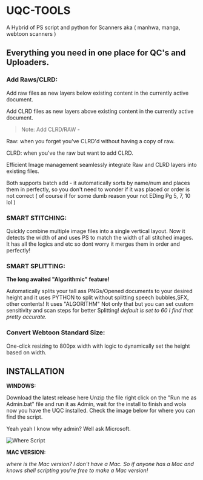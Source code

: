 # UQC-TOOLS
A Hybrid of PS script and python for Scanners aka ( manhwa, manga, webtoon scanners )

## Everything you need in one place for QC's and Uploaders.

### **Add Raws/CLRD:**

Add raw files as new layers below existing content in the currently active document.

Add CLRD files as new layers above existing content in the currently active document.

>Note: Add CLRD/RAW - 

Raw: when you forget you've CLRD'd without having a copy of raw.

CLRD: when you've the raw but want to add CLRD. 

Efficient Image management seamlessly integrate Raw and CLRD layers into existing files.

Both supports batch add - it automatically sorts by name/num and places them in perfectly, so you don't need to wonder if it was placed or order is not correct ( of course if for some dumb reason your not EDing Pg 5, 7, 10 lol )

### **SMART STITCHING:**

Quickly combine multiple image files into a single vertical layout. 
Now it detects the width of and uses PS to match the width of all stitched images.
It has all the logics and etc so dont worry it merges them in order and perfectly!

### **SMART SPLITTING:**

**The long awaited "Algorithmic" feature!**

Automatically splits your tall ass PNGs/Opened documents to your desired height and it uses PYTHON to split without splitting speech bubbles,SFX, other contents! It uses "ALGORITHM"
Not only that but you can set custom sensitivity and scan steps for better Splitting!
_default is set to 60 I find that pretty accurate._


### **Convert Webtoon Standard Size:**

One-click resizing to 800px width with logic to dynamically set the height based on width.

## INSTALLATION

**WINDOWS:**

Download the latest release here
Unzip the file right click on the "Run me as Admin.bat" file and run it as Admin, wait for the install to finish and wola now you have the UQC installed. Check the image below for where you can find the script.

Yeah yeah I know why admin?
Well ask Microsoft.


![Where Script](https://github.com/user-attachments/assets/f45be4d3-70f6-4494-a296-e3a6e4d0b586)

**MAC VERSION:**

_where is the Mac version? I don't have a Mac. So if anyone has a Mac and knows shell scripting you're free to make a Mac version!_
